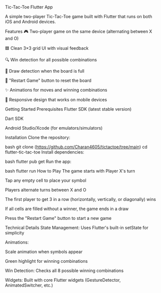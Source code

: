 Tic-Tac-Toe Flutter App
 
A simple two-player Tic-Tac-Toe game built with Flutter that runs on both iOS and Android devices.

Features
🎮 Two-player game on the same device (alternating between X and O)

🟦 Clean 3×3 grid UI with visual feedback

🔍 Win detection for all possible combinations

🤝 Draw detection when the board is full

🔄 "Restart Game" button to reset the board

✨ Animations for moves and winning combinations

📱 Responsive design that works on mobile devices

Getting Started
Prerequisites
Flutter SDK (latest stable version)

Dart SDK

Android Studio/Xcode (for emulators/simulators)

Installation
Clone the repository:

bash
git clone (https://github.com/Charan4605/tictactoe/tree/main)
cd flutter-tic-tac-toe
Install dependencies:

bash
flutter pub get
Run the app:

bash
flutter run
How to Play
The game starts with Player X's turn

Tap any empty cell to place your symbol

Players alternate turns between X and O

The first player to get 3 in a row (horizontally, vertically, or diagonally) wins

If all cells are filled without a winner, the game ends in a draw

Press the "Restart Game" button to start a new game

Technical Details
State Management: Uses Flutter's built-in setState for simplicity

Animations:

Scale animation when symbols appear

Green highlight for winning combinations

Win Detection: Checks all 8 possible winning combinations

Widgets: Built with core Flutter widgets (GestureDetector, AnimatedSwitcher, etc.)
